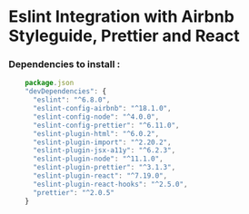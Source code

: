 # Eslint Integration with Airbnb Styleguide, Prettier and React

### Dependencies to install :

```javascript
    package.json
    "devDependencies": {
      "eslint": "^6.8.0",
      "eslint-config-airbnb": "^18.1.0",
      "eslint-config-node": "^4.0.0",
      "eslint-config-prettier": "^6.11.0",
      "eslint-plugin-html": "^6.0.2",
      "eslint-plugin-import": "^2.20.2",
      "eslint-plugin-jsx-a11y": "^6.2.3",
      "eslint-plugin-node": "^11.1.0",
      "eslint-plugin-prettier": "^3.1.3",
      "eslint-plugin-react": "^7.19.0",
      "eslint-plugin-react-hooks": "^2.5.0",
      "prettier": "^2.0.5"
    }
```
